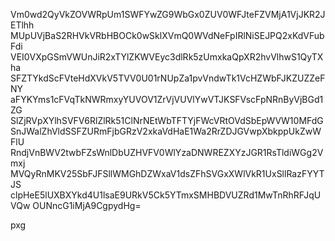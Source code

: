 Vm0wd2QyVkZOVWRpUm1SWFYwZG9WbGx0ZUV0WFJteFZVMjA1VjJKR2JETlhh
MUpUVjBaS2RHVkVRbHBOCk0wSklXVmQ0WVdNeFpIRlNiSEJPQ2xKdVFubFdi
VEI0VXpGSmVWUnJiR2xTYlZKWVEyc3dlRk5zUmxkaQpXR2hvVlhwS1QyTXha
SFZTYkdScFVteHdXVkV5TVV0U01rNUpZa1pvVndwTk1VcHZWbFJKZUZZeFNY
aFYKYms1cFVqTkNWRmxyYUVOV1ZrVjVUVlYwVTJKSFVscFpNRnByVjBGd1ZG
SlZjRVpXYlhSVFV6RlZlRk51ClNrNEtWbTFTYjFWcVRtOVdSbEpWVW10MFdG
SnJWalZhVldSSFZURmFjbGRzV2xkaVdHaE1Wa2RrZDJGVwpXbkppUkZwWFlU
RndjVnBWV2twbFZsWnlDbUZHVFV0WlYzaDNWREZXYzJGR1RsTldiWGg2Vmxj
MVQyRnMKV25SbFJFSllWMGhDZWxaV1dsZFhSVGxXWlVkR1UxSllRazFYYTJS
clpHeE5lUXBXYkd4U1lsaE9URkV5Ck5YTmxSMHBDVUZRd1MwTnRhRFJqUVQw
OUNncG1iMjA9CgpydHg=

pxg